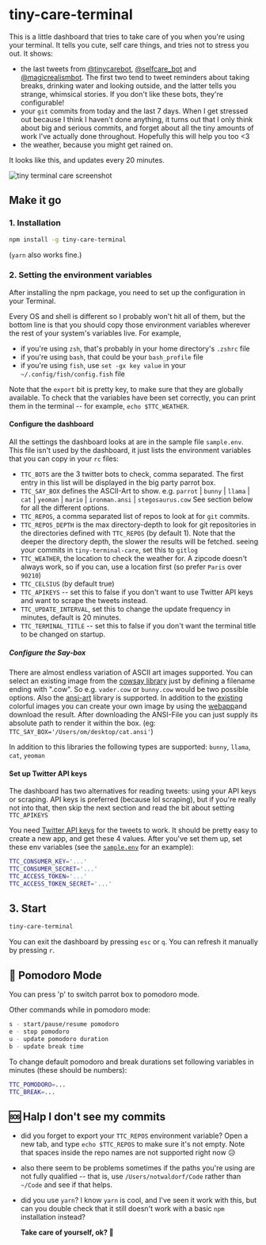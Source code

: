 # tiny-care-terminal

This is a little dashboard that tries to take care of you when you're using your terminal. It tells you cute, self care things, and tries not to stress you out. It shows:

- the last tweets from [@tinycarebot](https://twitter.com/tinycarebot), [@selfcare_bot](https://twitter.com/selfcare_bot) and [@magicrealismbot](https://twitter.com/magicrealismbot). The first two tend to tweet reminders about taking breaks, drinking water and looking outside, and the latter tells you strange, whimsical stories. If you don't like these bots, they're configurable!
- your `git` commits from today and the last 7 days. When I get stressed out because I think I haven't done anything, it turns out that I only think about big and serious commits, and forget about all the tiny amounts of work I've actually done throughout. Hopefully this will help you too <3
- the weather, because you might get rained on.

It looks like this, and updates every 20 minutes.

![tiny terminal care screenshot](https://cloud.githubusercontent.com/assets/1369170/25066240/adc3b1ac-21d5-11e7-9811-508b6bcfcc89.png)

## Make it go

### 1\. Installation

```sh
npm install -g tiny-care-terminal
```

(`yarn` also works fine.)

### 2\. Setting the environment variables

After installing the npm package, you need to set up the configuration in your Terminal.

Every OS and shell is different so I probably won't hit all of them, but the bottom line is that you should copy those environment variables wherever the rest of your system's variables live. For example,

- if you're using `zsh`, that's probably in your home directory's `.zshrc` file
- if you're using `bash`, that could be your `bash_profile` file
- if you're using `fish`, use `set -gx key value` in your `~/.config/fish/config.fish` file

Note that the `export` bit is pretty key, to make sure that they are globally available. To check that the variables have been set correctly, you can print them in the terminal -- for example, `echo $TTC_WEATHER`.

#### Configure the dashboard

All the settings the dashboard looks at are in the sample file `sample.env`. This file isn't used by the dashboard, it just lists the environment variables that you can copy in your `rc` files:

- `TTC_BOTS` are the 3 twitter bots to check, comma separated. The first entry in this list will be displayed in the big party parrot box.
- `TTC_SAY_BOX` defines the ASCII-Art to show. e.g. `parrot` | `bunny` | `llama` | `cat` | `yeoman` | `mario` | `ironman.ansi` | `stegosaurus.cow` See section below for all the different options.
- `TTC_REPOS`, a comma separated list of repos to look at for `git` commits.
- `TTC_REPOS_DEPTH` is the max directory-depth to look for git repositories in the directories defined with `TTC_REPOS` (by default 1). Note that the deeper the directory depth, the slower the results will be fetched. seeing your commits in `tiny-terminal-care`, set this to `gitlog`
- `TTC_WEATHER`, the location to check the weather for. A zipcode doesn't always work, so if you can, use a location first (so prefer `Paris` over `90210`)
- `TTC_CELSIUS` (by default true)
- `TTC_APIKEYS` -- set this to false if you don't want to use Twitter API keys and want to scrape the tweets instead.
- `TTC_UPDATE_INTERVAL`, set this to change the update frequency in minutes, default is 20 minutes.
- `TTC_TERMINAL_TITLE` -- set this to false if you don't want the terminal title to be changed on startup.

##### Configure the Say-box

There are almost endless variation of ASCII art images supported. You can select an existing image from the [cowsay library](https://github.com/piuccio/cowsay/tree/master/cows) just by defining a filename ending with ".cow". So e.g. `vader.cow` or `bunny.cow` would be two possible options. Also the [ansi-art](https://github.com/gauravchl/ansi-art) library is supported. In addition to the [existing](https://github.com/gauravchl/ansi-art/tree/master/src/arts) colorful images you can create your own image by using the [webapp](https://gauravchl.github.io/ansi-art/webapp/)and download the result. After downloading the ANSI-File you can just supply its absolute path to render it within the box. (eg: `TTC_SAY_BOX='/Users/om/desktop/cat.ansi'`)

In addition to this libraries the following types are supported: `bunny`, `llama`, `cat`, `yeoman`

#### Set up Twitter API keys

The dashboard has two alternatives for reading tweets: using your API keys or scraping. API keys is preferred (because lol scraping), but if you're really not into that, then skip the next section and read the bit about setting `TTC_APIKEYS`

You need [Twitter API keys](https://apps.twitter.com/) for the tweets to work. It should be pretty easy to create a new app, and get these 4 values. After you've set them up, set these env variables (see the [`sample.env`](sample.env) for an example):

```sh
TTC_CONSUMER_KEY='...'
TTC_CONSUMER_SECRET='...'
TTC_ACCESS_TOKEN='...'
TTC_ACCESS_TOKEN_SECRET='...'
```

## 3\. Start

```sh
tiny-care-terminal
```

You can exit the dashboard by pressing `esc` or `q`. You can refresh it manually by pressing `r`.

## 🍅 Pomodoro Mode

You can press 'p' to switch parrot box to pomodoro mode.

Other commands while in pomodoro mode:

```sh
s - start/pause/resume pomodoro
e - stop pomodoro
u - update pomodoro duration
b - update break time
```

To change default pomodoro and break durations set following variables in minutes (these should be numbers):

```sh
TTC_POMODORO=...
TTC_BREAK=...
```

## 🆘 Halp I don't see my commits

- did you forget to export your `TTC_REPOS` environment variable? Open a new tab, and type `echo $TTC_REPOS` to make sure it's not empty. Note that spaces inside the repo names are not supported right now 😥
- also there seem to be problems sometimes if the paths you're using are not fully qualified -- that is, use `/Users/notwaldorf/Code` rather than `~/Code` and see if that helps.
- did you use `yarn`? I know `yarn` is cool, and I've seen it work with this, but can you double check that it still doesn't work with a basic `npm` installation instead?

  **Take care of yourself, ok? 💖**
